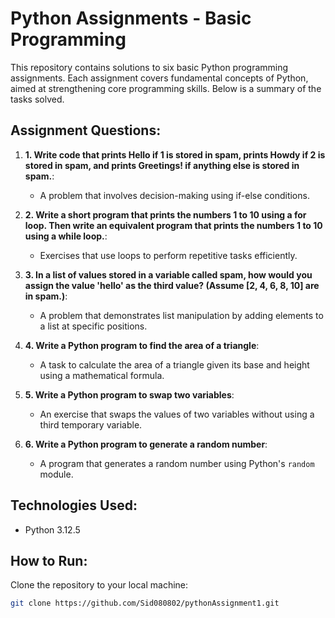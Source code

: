 # Python Assignments - Basic Programming

This repository contains solutions to six basic Python programming assignments. Each assignment covers fundamental concepts of Python, aimed at strengthening core programming skills. Below is a summary of the tasks solved.

## Assignment Questions:
1. **1. Write code that prints Hello if 1 is stored in spam, prints Howdy if 2 is stored in spam, and prints Greetings! if anything else is stored in spam.**: 
   - A problem that involves decision-making using if-else conditions.
   
2. **2. Write a short program that prints the numbers 1 to 10 using a for loop. Then write an equivalent program that prints the numbers 1 to 10 using a while loop.**:
   - Exercises that use loops to perform repetitive tasks efficiently.
   
3. **3. In a list of values stored in a variable called spam, how would you assign the value 'hello' as the third value? (Assume [2, 4, 6, 8, 10] are in spam.)**: 
   - A problem that demonstrates list manipulation by adding elements to a list at specific positions.
   
4. **4. Write a Python program to find the area of a triangle**:
   - A task to calculate the area of a triangle given its base and height using a mathematical formula.
   
5. **5. Write a Python program to swap two variables**: 
   - An exercise that swaps the values of two variables without using a third temporary variable.
   
6. **6. Write a Python program to generate a random number**: 
   - A program that generates a random number using Python's `random` module.

## Technologies Used:
- Python 3.12.5

## How to Run:
 Clone the repository to your local machine:
   ```bash
   git clone https://github.com/Sid080802/pythonAssignment1.git

   
